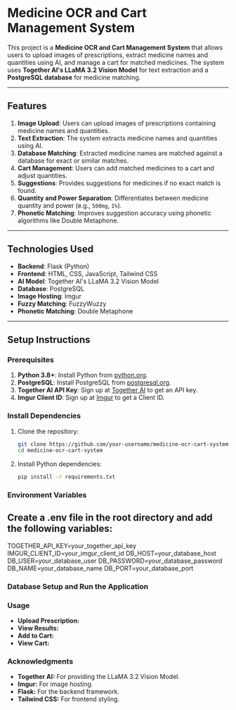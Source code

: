 # Medicine OCR and Cart Management System

This project is a **Medicine OCR and Cart Management System** that allows users to upload images of prescriptions, extract medicine names and quantities using AI, and manage a cart for matched medicines. The system uses **Together AI's LLaMA 3.2 Vision Model** for text extraction and a **PostgreSQL database** for medicine matching.

---

## Features

1. **Image Upload**: Users can upload images of prescriptions containing medicine names and quantities.
2. **Text Extraction**: The system extracts medicine names and quantities using AI.
3. **Database Matching**: Extracted medicine names are matched against a database for exact or similar matches.
4. **Cart Management**: Users can add matched medicines to a cart and adjust quantities.
5. **Suggestions**: Provides suggestions for medicines if no exact match is found.
6. **Quantity and Power Separation**: Differentiates between medicine quantity and power (e.g., `500mg`, `1%`).
7. **Phonetic Matching**: Improves suggestion accuracy using phonetic algorithms like Double Metaphone.

---

## Technologies Used

- **Backend**: Flask (Python)
- **Frontend**: HTML, CSS, JavaScript, Tailwind CSS
- **AI Model**: Together AI's LLaMA 3.2 Vision Model
- **Database**: PostgreSQL
- **Image Hosting**: Imgur
- **Fuzzy Matching**: FuzzyWuzzy
- **Phonetic Matching**: Double Metaphone

---

## Setup Instructions

### Prerequisites

1. **Python 3.8+**: Install Python from [python.org](https://www.python.org/).
2. **PostgreSQL**: Install PostgreSQL from [postgresql.org](https://www.postgresql.org/).
3. **Together AI API Key**: Sign up at [Together AI](https://www.together.xyz/) to get an API key.
4. **Imgur Client ID**: Sign up at [Imgur](https://imgur.com/) to get a Client ID.

### Install Dependencies

1. Clone the repository:
   ```bash
   git clone https://github.com/your-username/medicine-ocr-cart-system.git
   cd medicine-ocr-cart-system

2. Install Python dependencies:
    ```bash
    pip install -r requirements.txt

### Environment Variables
## Create a .env file in the root directory and add the following variables:
  TOGETHER_API_KEY=your_together_api_key
  IMGUR_CLIENT_ID=your_imgur_client_id
  DB_HOST=your_database_host
  DB_USER=your_database_user
  DB_PASSWORD=your_database_password
  DB_NAME=your_database_name
  DB_PORT=your_database_port

### Database Setup and Run the Application

### Usage
- **Upload Prescription:** 
- **View Results:**
- **Add to Cart:**
- **View Cart:**

### Acknowledgments
- **Together AI:** For providing the LLaMA 3.2 Vision Model. 
- **Imgur:** For image hosting.
- **Flask:** For the backend framework.
- **Tailwind CSS:**  For frontend styling.
